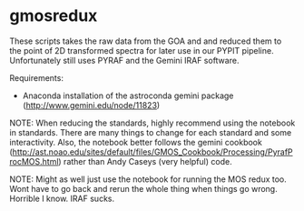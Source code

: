 # gmosredux

These scripts takes the raw data from the GOA and and reduced them to the point of 2D transformed spectra for later use in our PYPIT pipeline. Unfortunately still uses PYRAF and the Gemini IRAF software.

Requirements:
  - Anaconda installation of the astroconda gemini package (http://www.gemini.edu/node/11823)


NOTE:
When reducing the standards, highly recommend using the notebook in standards. There are many things to change for each standard and some interactivity. Also, the notebook better follows the gemini cookbook (http://ast.noao.edu/sites/default/files/GMOS_Cookbook/Processing/PyrafProcMOS.html) rather than Andy Caseys (very helpful) code. 

NOTE: 
Might as well just use the notebook for running the MOS redux too. Wont have to go back and rerun the whole thing when things go wrong. Horrible I know. IRAF sucks. 
